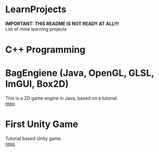 # LearnProjects
**IMPORTANT: THIS README IS NOT READY AT ALL!!!** <br />
List of mine learning projects

# C++ Programming

# BagEngiene (Java, OpenGL, GLSL, ImGUI, Box2D)
This is a 2D game engine in Java, based on a tutorial. <br>
[repo](https://github.com/martonban/BagEnginePOC)

# First Unity Game
Tutorial based Unity game <br>
[repo](https://github.com/martonban/UnityGameTutorial)
